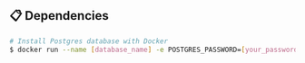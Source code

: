 ## 📋 Dependencies

```bash
# Install Postgres database with Docker
$ docker run --name [database_name] -e POSTGRES_PASSWORD=[your_password] -p 5432:5432 -d postgres
```
